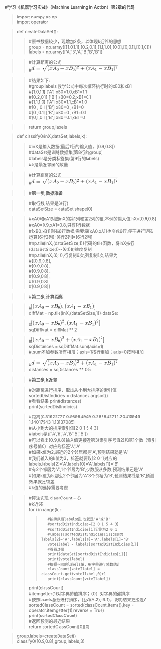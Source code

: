 #学习《机器学习实战》（Machine Learning in Action）第2章的代码  

>import numpy as np  
>import operator  

>def createDataSet():  
>>    #原书数据较少，现增加2条，以体现k近邻的思想  
>>    group = np.array([[1.0,1.1],[0.2,0.1],[1.1,1.0],[0,0],[0,0.1],[0.1,0]])  
>>    labels = np.array(['A','B','A','B','B','B'])  

>>    #计算距离的公式  
>>    #![image](https://github.com/MrkWithGuo/My-Road-To-ML/blob/master/knn/images/Exercise01_02.gif) 

>>    #结果如下:  
>>    #group  labels  数学公式中每次循环执行时的xB0和xB1  
>>    #[1.0,1.1]  ['A']   xB0=1.0,xB1=1.1  
>>    #[0.2,0.1]  ['B']   xB0=0.2,xB1=0.1  
>>    #[1.1,1.0]  ['A']   xB0=1.1,xB1=1.0  
>>    #[0 , 0  ]  ['B']   xB0=0  ,xB1=0  
>>    #[0  ,0.1]  ['B']   xB0=0  ,xB1=0.1  
>>    #[0,1,0  ]  ['B']   xB0=0.1,xB1=0  

>>    return group,labels  

>def classify0(inX,dataSet,labels,k):  
>>    #inX是输入数据(最后1行的输入值，[0.9,0.8])  
>>    #dataSet是训练数据集(第8行的group)  
>>    #labels是分类标签集(第9行的labels)  
>>    #k是最近邻居的数量  

>>    #计算距离的公式  
>>    #![image](https://github.com/MrkWithGuo/My-Road-To-ML/blob/master/knn/images/Exercise01_02.gif)  

>>    #**第一步,数据准备**  

>>    #取行数,结果是6(行)  
>>    dataSetSize = dataSet.shape[0]  
 
>>    #xA0和xA1对应inX的第1列和第2列的值,本例的输入值inX=[0.9,0.8]  
>>    #xA0=0.9,xA1=0.8,只有1行数据  
>>    #[xB0,xB1]则有6行数据,需要将[xA0,xA1]也变成6行,便于进行矩阵运算[6行2列]-[6行2列]=[6行2列]  
>>    #np.tile(inX,(dataSetSize,1))代码的tile函数，将inX按行(dataSetSize,1)--(6,1)的维度复制  
>>    #np.tile(inX,(6,1)),行复制6次,列复制1次,结果为  
>>    #[[0.9,0.8],  
>>    #[0.9,0.8],  
>>    #[0.9,0.8],  
>>    #[0.9,0.8],  
>>    #[0.9,0.8],  
>>    #[0.9,0.8]]  

>>    #**第二步,计算距离**  

>>    #![image](https://github.com/MrkWithGuo/My-Road-To-ML/blob/master/knn/images/Exercise01_01.gif)  
>>    diffMat = np.tile(inX,(dataSetSize,1))-dataSet  

>>    #![image](https://github.com/MrkWithGuo/My-Road-To-ML/blob/master/knn/images/Exercise01_03.gif)  
>>    sqDiffMat = diffMat ** 2  

>>    #![image](https://github.com/MrkWithGuo/My-Road-To-ML/blob/master/knn/images/Exercise01_04.gif)  
>>    sqDistances = sqDiffMat.sum(axis=1)  
>>    #.sum不加参数所有相加；axis=1按行相加；axis=0按列相加  

>>    #![image](https://github.com/MrkWithGuo/My-Road-To-ML/blob/master/knn/images/Exercise01_02.gif)  
>>    distances = sqDistances ** 0.5  

>>    #**第三步,k近邻**  

>>    #对距离进行排序，取出从小到大排序的索引值  
>>    sortedDistIndicies = distances.argsort()  
>>    #看看结果
>>    print(distances)  
>>    print(sortedDistIndicies)  

>>    #距离[0.31622777 0.98994949 0.28284271 1.20415946 1.14017543 1.13137085]  
>>    #从小到大的排序索引值[2 0 1 5 4 3]  
>>    #labels是(['A','B','A','B','B','B'])  
>>    #可以看出[0.9,0.8]输入值更接近第3(索引序号值2)和第1个数（索引序号值0）对应的标签'A','A'  
>>    #如果k值为2,最近的2个邻居都是'A',预测结果就是'A'  
>>    #我们输入的k值为3，标签就要取[2 0 1]对应的labels,labels[2]='A',labels[0]='A',labels[1]='B'  
>>    #有2个邻居为'A',1个邻居为'B',少数服从多数,预测结果还是'A'  
>>    #如果k值为5,那么2个邻居为'A',3个邻居为'B',预测结果将是'B',预测效果就比较差  
>>    #k值的选择需要考虑  

>>    #算法实现
>>    classCount = {}  
>>    #k近邻  
>>    for i in range(k):  
>>>        #按排序后labels值,也就是'A'或'B'  
>>>        #sortedDistIndicies=[2 0 1 5 4 3]  
>>>        #sortedDistIndicies[i]分别为2 0 1  
>>>        #labels[sortedDistIndicies[i]]分别为labels[2]='A',labels[0]='A',labels[1]='B'  
>>>        voteIlabel = labels[sortedDistIndicies[i]]  
>>>        #看看过程
>>>        print(dataSet[sortedDistIndicies[i]])  
>>>        print(voteIlabel)  
>>>        #根据不同的labels值，用字典进行总数统计  
>>>        classCount[voteIlabel] = classCount.get(voteIlabel,0)+1  
>>>        print(classCount[voteIlabel])  
>>    print(classCount)  
>>    #itemgetter(1)对字典的值排序；（0）对字典的键排序  
>>    #按照labels总数进行排序，比如(A:2),(B:1)，说明结果更接近A  
>>    sortedClassCount = sorted(classCount.items(),key = operator.itemgetter(1),reverse = True)  
>>    print(sortedClassCount)  
>>    #返回预测的最近结果  
>>    return sortedClassCount[0][0]  

>group,labels=createDataSet()  
>classify0([0.9,0.8],group,labels,3)
